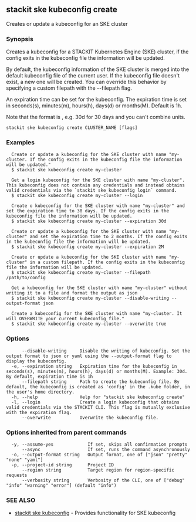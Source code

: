 ## stackit ske kubeconfig create

Creates or update a kubeconfig for an SKE cluster

### Synopsis

Creates a kubeconfig for a STACKIT Kubernetes Engine (SKE) cluster, if the config exits in the kubeconfig file the information will be updated.

By default, the kubeconfig information of the SKE cluster is merged into the default kubeconfig file of the current user. If the kubeconfig file doesn't exist, a new one will be created.
You can override this behavior by specifying a custom filepath with the --filepath flag.

An expiration time can be set for the kubeconfig. The expiration time is set in seconds(s), minutes(m), hours(h), days(d) or months(M). Default is 1h.

Note that the format is <value><unit>, e.g. 30d for 30 days and you can't combine units.

```
stackit ske kubeconfig create CLUSTER_NAME [flags]
```

### Examples

```
  Create or update a kubeconfig for the SKE cluster with name "my-cluster. If the config exits in the kubeconfig file the information will be updated."
  $ stackit ske kubeconfig create my-cluster

  Get a login kubeconfig for the SKE cluster with name "my-cluster". This kubeconfig does not contain any credentials and instead obtains valid credentials via the `stackit ske kubeconfig login` command.
  $ stackit ske kubeconfig create my-cluster --login

  Create o kubeconfig for the SKE cluster with name "my-cluster" and set the expiration time to 30 days. If the config exits in the kubeconfig file the information will be updated.
  $ stackit ske kubeconfig create my-cluster --expiration 30d

  Create or update a kubeconfig for the SKE cluster with name "my-cluster" and set the expiration time to 2 months. If the config exits in the kubeconfig file the information will be updated.
  $ stackit ske kubeconfig create my-cluster --expiration 2M

  Create or update a kubeconfig for the SKE cluster with name "my-cluster" in a custom filepath. If the config exits in the kubeconfig file the information will be updated.
  $ stackit ske kubeconfig create my-cluster --filepath /path/to/config

  Get a kubeconfig for the SKE cluster with name "my-cluster" without writing it to a file and format the output as json
  $ stackit ske kubeconfig create my-cluster --disable-writing --output-format json

  Create a kubeconfig for the SKE cluster with name "my-cluster. It will OVERWRITE your current kubeconfig file."
  $ stackit ske kubeconfig create my-cluster --overwrite true
```

### Options

```
      --disable-writing     Disable the writing of kubeconfig. Set the output format to json or yaml using the --output-format flag to display the kubeconfig.
  -e, --expiration string   Expiration time for the kubeconfig in seconds(s), minutes(m), hours(h), days(d) or months(M). Example: 30d. By default, expiration time is 1h
      --filepath string     Path to create the kubeconfig file. By default, the kubeconfig is created as 'config' in the .kube folder, in the user's home directory.
  -h, --help                Help for "stackit ske kubeconfig create"
  -l, --login               Create a login kubeconfig that obtains valid credentials via the STACKIT CLI. This flag is mutually exclusive with the expiration flag.
      --overwrite           Overwrite the kubeconfig file.
```

### Options inherited from parent commands

```
  -y, --assume-yes             If set, skips all confirmation prompts
      --async                  If set, runs the command asynchronously
  -o, --output-format string   Output format, one of ["json" "pretty" "none" "yaml"]
  -p, --project-id string      Project ID
      --region string          Target region for region-specific requests
      --verbosity string       Verbosity of the CLI, one of ["debug" "info" "warning" "error"] (default "info")
```

### SEE ALSO

* [stackit ske kubeconfig](./stackit_ske_kubeconfig.md)	 - Provides functionality for SKE kubeconfig

